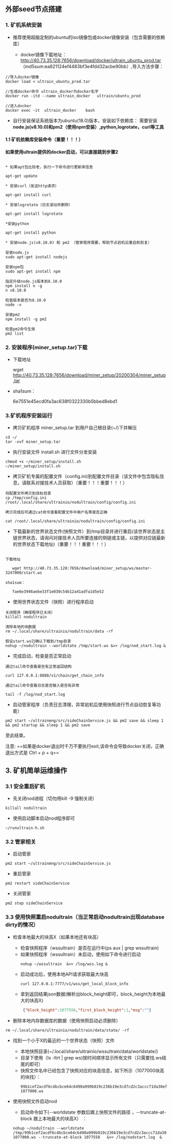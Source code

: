 ## 外部seed节点搭建


### 1. 矿机系统安装

* 推荐使用超脑定制的ubuntu的iso镜像包或docker镜像安装（包含需要的依赖库）

    * docker镜像下载地址：http://40.73.35.128:7656/download/docker/ultrain_ubuntu_prod.tar
    （md5sum:ea821124ef4483bf3e4fdd32acbe90bb）,导入方法步骤：
```
//导入docker镜像
docker load < ultrain_ubuntu_prod.tar

//生成docker命令 ultrain_docker为docker名字
docker run -itd --name ultrain_docker   ultrain/ubuntu_prod

//进入docker
docker exec -it  ultrain_docker    bash
```

* 自行安装保证系统版本为ubuntu(18.0)版本，安装如下依赖库： 需要安装**node.js(v8.10.0)和pm2（使用npm安装）,python,logrotate，curl等工具**

#### 1.1 矿机依赖库安装命令（重要！！！）

**如果使用ultrain提供的docker启动，可以直接跳到步骤2**

```text

* 如果apt包比较老，执行一下命令进行更新库信息

apt-get update

* 安装curl（发送http请求）

apt-get install curl

* 安装logrotate（日志滚动并删除）

apt-get install logrotate

*安装python

apt-get install python

* 安装node.js(v8.10.0) 和 pm2 （管家程序需要，帮助节点宕机后重启和恢复）

安装node.js
sudo apt-get install nodejs

安装npm包
sudo apt-get install npm

指定升级node.js版本到8.10.0
npm install n -g
n v8.10.0

检查版本是否为8.10.0
node -v

安装pm2
npm install -g pm2

检查pm2命令生效
pm2 list
```

### 2. 安装程序(miner_setup.tar)下载

* 下载地址
    
    wget http://40.73.35.128:7656/download/miner_setup/20200304/miner_setup.tar
    
* sha1sum： 

    6e7551e45ecd0fa3ac638f0322330b5bbed8ebd1
    

### 3.矿机程序安装运行

* 拷贝矿机程序 miner_setup.tar 到用户自己根目录(~/)下并解压
```text
cd ~/
tar -xvf miner_setup.tar
```
* 执行安装文件 install.sh 进行文件分发安装
```text
chmod +x ~/miner_setup/install.sh
~/miner_setup/install.sh
```

* 拷贝矿机专属的配置文件（config.ini)到配置文件目录（该文件中包含隐私信息，请联系对接技术人员获取）（重要！！！重要！！！）

```text
将配置文件拷贝到目标目录
cp /tmp/config.ini /root/.local/share/ultrainio/nodultrain/config/config.ini

拷贝完成后可通过cat命令查看配置文件中用户名等是否正确

cat /root/.local/share/ultrainio/nodultrain/config/config.ini
```

* 下载最新的世界状态文件(快照文件）到/tmp目录并进行重启(该世界状态是主链世界状态，请询问对接技术人员所要连接的侧链或主链，以提供对应链最新的世界状态下载地址)（重要！！！重要！！！）

```text

下载地址
    
   wget http://40.73.35.128:7656/download/miner_setup/ws/master-3247000/start.ws
    
sha1sum： 

   fae6e3946aebe33f1e030c54b12a41adfa1d5e52
```

* 使用世界状态文件（快照）进行程序启动

```text
关闭程序（确保程序已关闭）
killall nodultrain

清除本地的块数据
rm ~/.local/share/ultrainio/nodultrain/data -rf

假设start.ws已确认下载到/tmp目录
nohup ~/nodultrain --worldstate /tmp/start.ws &>> /log/nod_start.log &

```
    
* 完成启动，检查是否正常启动 

```text
通过tail命令查看是否有正常返回结构

curl 127.0.0.1:8888/v1/chain/get_chain_info

通过tail命令查看日志是否输入是否有异常

tail -f /log/nod_start.log
```

* 启动管家程序（负责日志清理，异常宕机后使用快照进行节点自动恢复等功能）

```text
pm2 start ~/ultrainmng/src/sideChainService.js && pm2 save && sleep 1 && pm2 startup && sleep 1 && pm2 save 
```
至此结束。

注意: ==如果是docker退出时千万不要执行exit,该命令会导致docker关闭，正确退出方式是 Ctrl + p + q==

## 3. 矿机简单运维操作

### 3.1 安全重启矿机

* 先关闭nod进程（切勿用kill -9 强制关闭）
```text
killall nodultrain
```

* 使用启动脚本启动nod程序即可
```text
~/runultrain-h.sh
```

### 3.2 管家相关

* 启动管家

```text
pm2 start ~/ultrainmng/src/sideChainService.js
```

* 重启管家
```text
pm2 restart sideChainService
```

* 关闭管家

```text
pm2 stop sideChainService
```
    
### 3.3 使用快照重启nodultrain（当正常启动nodultrain出现database dirty的情况）

* 检查本地最大的块高X（如果本地还有块高）
    
    * 检查快照程序（wssultrain）是否在运行中(ps aux | grep wssultrain)
    * 如果快照程序（wssultrain）未启动，使用如下命令进行启动
        ```text
        nohup ~/wssultrain  &>> /log/wss.log &
        ```
    * 启动成功后，使用本地API请求获取最大块高
        ```text
        curl 127.0.0.1:7777/v1/wss/get_local_block_info
        ```
    * 拿到返回结果json数据(解析出block_height即可，block_height为本地最大的块高X)
        ```json
         {"block_height":1077558,"first_block_height":1,"msg":""}
        ```


* 删除本地内存数据库的数据（使用快照启动必须删除）

```text
rm ~/.local/share/ultrainio/nodultrain/data/state/ -rf
```

* 找到一个小于X的最近的一个世界状态（快照）文件

    * 本地快照目录(~/.local/share/ultrainio/wssultrain/data/worldstate/)
    * 目录下使用（ls -ltrt | grep ws)按时间顺序显示所有文件（只需要找.ws结尾的即可）
    * 快照文件名中已经包含了快照对应的块高信息，如下所示（1077000块高的块找）：
        ```text
        99b1cef2acdf6c4bcbce64c6490a999b819c236b19e3cd7cd2c3accc71da30ef-1077000.ws
        ```

* 使用快照文件启动nod

    * 启动命令如下(--worldstate 参数后跟上快照文件的路径 ，--truncate-at-block 跟上本地最大的块高X） ：
    ```text
    nohup ~/nodultrain --worldstate /tmp/99b1cef2acdf6c4bcbce64c6490a999b819c236b19e3cd7cd2c3accc71da30ef-1077000.ws --truncate-at-block 1077558   &>> /log/nodstart.log  &
    ```    







